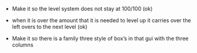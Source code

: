 - Make it so the level system does not stay at 100/100  (ok)

- when it is over the amount that it is needed to level up it carries over the left overs to the next level (ok)

- Make it so there is a family three style of box’s in that gui with the three columns
